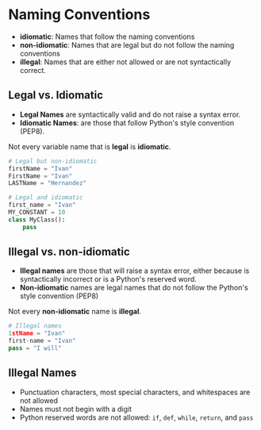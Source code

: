 # Naming Conventions

* **idiomatic**: Names that follow the naming conventions
* **non-idiomatic**: Names that are legal but do not follow the naming conventions
* **illegal**: Names that are either not allowed or are not syntactically correct.

## Legal vs. Idiomatic

* **Legal Names**  are syntactically valid and do not raise a syntax error.
* **Idiomatic Names**: are those that follow Python's style convention (PEP8).

Not every variable name that is **legal** is **idiomatic**.

```python
# Legal but non-idiomatic
firstName = "Ivan"
FirstName = "Ivan"
LASTName = "Hernandez"

# Legal and idiomatic
first_name = "Ivan"
MY_CONSTANT = 10
class MyClass():
	pass
```

## Illegal vs. non-idiomatic

* **Illegal names** are those that will raise a syntax error, either because is syntactically incorrect or is a Python's reserved word.
* **Non-idiomatic** names are legal names that do not follow the Python's style convention (PEP8)

Not every **non-idiomatic** name is **illegal**.

```python
# Illegal names
1stName = "Ivan"
first-name = "Ivan"
pass = "I will"
```

## Illegal Names

* Punctuation characters, most special characters, and whitespaces are not allowed
* Names must not begin with a digit
* Python reserved words are not allowed: `if`, `def`, `while`, `return`, and `pass`
